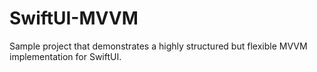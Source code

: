 # SwiftUI-MVVM
Sample project that demonstrates a highly structured but flexible MVVM implementation for SwiftUI.

